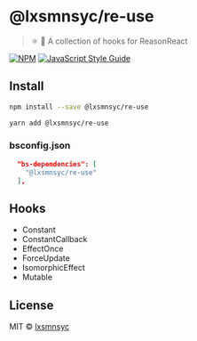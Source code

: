# @lxsmnsyc/re-use

> ⚛️ 🎣 A collection of hooks for ReasonReact

[![NPM](https://img.shields.io/npm/v/@lxsmnsyc/re-use.svg)](https://www.npmjs.com/package/@lxsmnsyc/re-use) [![JavaScript Style Guide](https://img.shields.io/badge/code_style-standard-brightgreen.svg)](https://standardjs.com)

## Install

```bash
npm install --save @lxsmnsyc/re-use
```

```bash
yarn add @lxsmnsyc/re-use
```

### bsconfig.json

```json
  "bs-dependencies": [
    "@lxsmnsyc/re-use"
  ],
```

## Hooks

- Constant
- ConstantCallback
- EffectOnce
- ForceUpdate
- IsomorphicEffect
- Mutable

## License

MIT © [lxsmnsyc](https://github.com/lxsmnsyc)
